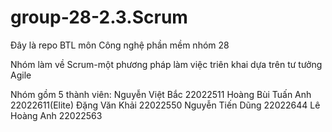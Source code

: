 # group-28-2.3.Scrum
Đây là repo BTL môn Công nghệ phần mềm nhóm 28

Nhóm làm về Scrum-một phương pháp làm việc triên khai dựa trên tư tưởng Agile

Nhóm gồm 5 thành viên:
Nguyễn Việt Bắc 22022511
Hoàng Bùi Tuấn Anh 22022611(Elite)
Đặng Văn Khải 22022550
Nguyễn Tiến Dũng 22022644
Lê Hoàng Anh 22022563
